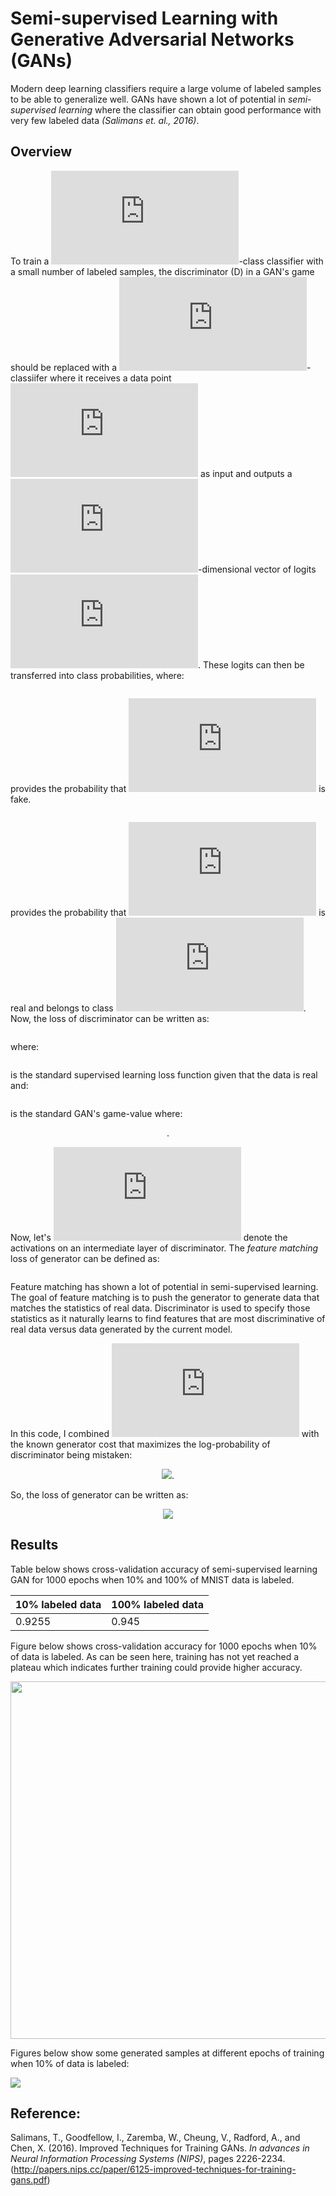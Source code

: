 # Semi-supervised Learning with Generative Adversarial Networks (GANs)

Modern deep learning classifiers require a large volume of labeled
samples to be able to generalize well. GANs have shown a lot of
potential in *semi-supervised learning* where the classifier can obtain
good performance with very few labeled data *(Salimans et. al., 2016)*.

## Overview

To train a ![](http://latex.codecogs.com/gif.latex?k)-class classifier with a small number of labeled samples,
the discriminator (D) in a GAN's game should be replaced with a
![](http://latex.codecogs.com/gif.latex?%28k&plus;1%29)-classiifer where it receives a data point ![](http://latex.codecogs.com/gif.latex?x) as input and
outputs a ![](http://latex.codecogs.com/gif.latex?%28k&plus;1%29)-dimensional vector of
logits ![](http://latex.codecogs.com/gif.latex?%24%5C%20%5Cleft%5C%7B%20l_%7B1%7D%2Cl_%7B2%7D%2C%5C%20%5Cldots%2C%5C%20l_%7Bk%7D%2C%5C%20l_%7Bk%20&plus;%201%7D%20%5Cright%5C%7D%24).
These logits can then be transferred into class probabilities, where:

<p align="center">
<img  alt="" src="http://latex.codecogs.com/gif.latex?p_%7Bmodel%7D%28y%3Dk&plus;1%7Cx%29%3D%5Cfrac%7Bexp%28l_%7Bk&plus;1%7D%29%7D%7B%5Csum_%7Bj%3D1%7D%5E%7Bk&plus;1%7D%7Bexp%28l_%7Bj%7D%29%7D%7D">
</p>

provides the probability that ![](http://latex.codecogs.com/gif.latex?x) is fake.

<p align="center">
<img  alt="" src="http://latex.codecogs.com/gif.latex?p_%7Bmodel%7D%28y%3Di%7Cx%2C%20i%3Ck&plus;1%29%3D%5Cfrac%7Bexp%28l_%7Bi%7D%29%7D%7B%5Csum_%7Bj%3D1%7D%5E%7Bk&plus;1%7D%7Bexp%28l_%7Bj%7D%29%7D%7D">
</p>

provides the probability that ![](http://latex.codecogs.com/gif.latex?x) is real and belongs to class ![](http://latex.codecogs.com/gif.latex?i). Now,
the loss of discriminator can be written as:

<p align="center">
<img  alt="" src="http://latex.codecogs.com/gif.latex?%24%24L_%7BD%7D%20%3D%20%5C%20L_%7BD_%7B%5Ctext%7Bsupervised%7D%7D%7D%20&plus;%20L_%7BD_%7B%5Ctext%7Bunsupervised%7D%7D%7D%24%24">
</p>

where:

<p align="center">
<img  alt="" src="http://latex.codecogs.com/gif.latex?%24%24L_%7BD_%7B%5Ctext%7Bsupervised%7D%7D%7D%20%3D%24%24-%20%5Cmathbb%7BE%7D_%7Bx%2C%5C%20y%5C%20%5Csim%20%5C%20p_%7B%5Ctext%7Bdata%7D%7D%7D%5Clog%5Cleft%5Clbrack%20p_%7B%5Ctext%7Bmodel%7D%7D%28y%5C%20%3D%20%5C%20i%7Cx%2C%5C%20i%20%3C%20k%20&plus;%201%29%20%5Cright%5Crbrack%24%24">
</p>

is the standard supervised learning loss function given that the data is real and:

<p align="center">
<img  alt="" src="http://latex.codecogs.com/gif.latex?%24%24L_%7BD_%7B%5Ctext%7Bunsupervised%7D%7D%7D%20%3D%20%5C%20-%20%5Cmathbb%7BE%7D_%7B%5Ctext%7Bx%5C%20%7D%20%5Csim%20%5C%20p_%7B%5Ctext%7Bdata%7D%7D%7D%5Clog%5Cleft%5Clbrack%201%20-%20%5C%20p_%7B%5Ctext%7Bmodel%7D%7D%5Cleft%28%20y%20%3D%20k%20&plus;%201%20%5Cmiddle%7C%20x%20%5Cright%29%20%5Cright%5Crbrack%20-%20%5C%20%5Cmathbb%7BE%7D_%7B%5Ctext%7Bx%5C%20%7D%20%5Csim%20%5Ctext%7B%5C%20G%7D%7D%5Clog%5Cleft%5Clbrack%20p_%7B%5Ctext%7Bmodel%7D%7D%28y%20%3D%20k%20&plus;%201%7Cx%29%20%5Cright%5Crbrack%24%24">
</p>

is the standard GAN's game-value where:

<p align="center">
<img  alt="" src="http://latex.codecogs.com/gif.latex?%24D%5Cleft%28%20x%20%5Cright%29%20%3D%20%5C%201%20-%20%5C%20p_%7B%5Ctext%7Bmodel%7D%7D%5Cleft%28%20y%20%3D%20k%20&plus;%201%20%5Cmiddle%7C%20x%20%5Cright%29%24">.
</p>

Now, let's ![](http://latex.codecogs.com/gif.latex?f%28x%29) denote the activations on an intermediate layer of
discriminator. The *feature matching* loss of generator can be defined
as:

<p align="center">
<img  alt="" src="http://latex.codecogs.com/gif.latex?%24%24L_%7BG_%7B%5Ctext%7Bfeature%5C%20matching%7D%7D%20%3D%20%5C%20%5Cleft%5C%7C%20%5Cmathbb%7BE%7D_%7B%5Ctext%7Bx%5C%20%7D%20%5Csim%20%5C%20p_%7B%5Ctext%7Bdata%7D%7D%7Df%5Cleft%28%20x%20%5Cright%29%5C%20-%20%5C%20%5Cmathbb%7BE%7D_%7B%5Ctext%7Bx%5C%20%7D%20%5Csim%20%5Ctext%7B%5C%20G%7D%7Df%5Cleft%28%20x%20%5Cright%29%20%5Cright%5C%7C_%7B2%7D%5E%7B2%7D.%7D%24%24">
</p>

Feature matching has shown a lot of potential in semi-supervised
learning. The goal of feature matching is to push the generator to
generate data that matches the statistics of real data. Discriminator is
used to specify those statistics as it naturally learns to find features
that are most discriminative of real data versus data generated by the
current model.

In this code, I combined ![](http://latex.codecogs.com/gif.latex?%24%24L_%7BG_%7B%5Ctext%7Bfeature%5C%20matching%7D%7D%7D%24%24) with the
known generator cost that maximizes the log-probability of discriminator being mistaken:

<p align="center">
  <img src="http://latex.codecogs.com/gif.latex?%24%24L_%7BG_%7Bcross%20-%20entropy%7D%7D%20%3D%20-%20%5Cmathbb%7BE%7D_%7B%5Ctext%7Bx%5C%20%7D%20%5Csim%20%5Ctext%7B%5C%20G%7D%7D%5Clog%5Cleft%5Clbrack%201%20-%20%5C%20p_%7B%5Ctext%7Bmodel%7D%7D%5Cleft%28%20y%20%3D%20k%20&plus;%201%20%5Cmiddle%7C%20x%20%5Cright%29%20%5Cright%5Crbrack%24%24">.
</p>

So, the loss of generator can be written as:

<p align="center">
  <img src="http://latex.codecogs.com/gif.latex?%24%24L_%7BG%7D%20%3D%20%5C%20%7BL_%7BG_%7B%5Ctext%7Bfeature%5C%20matching%7D%7D%7D%20&plus;%20L_%7BG_%7Bcross%20-%20entropy%7D%7D%7D_%7B%5C%20%7D.%24%24">
</p>

## Results
Table below shows cross-validation accuracy of semi-supervised
learning GAN for 1000 epochs when 10% and 100% of MNIST data is
labeled. 


| 10% labeled data           | 100% labeled data  |
|----------------------------| -------------------|
| 0.9255                     | 0.945              |


Figure below shows cross-validation accuracy for 1000 epochs when
10% of data is labeled. As can be seen here, training has not yet reached a
plateau which indicates further training could provide higher accuracy.

<p align="center">
<img width="572" alt="" src="https://user-images.githubusercontent.com/20761298/32979454-a585b54c-cca9-11e7-9b25-604e807036f9.png">
</p>

Figures below show some generated samples at different epochs of
training when 10% of data is labeled:

![](https://user-images.githubusercontent.com/20761298/32980242-e8a44854-ccb6-11e7-9408-4e64a3e307e2.png)


## Reference:

Salimans, T., Goodfellow, I., Zaremba, W., Cheung, V., Radford, A., and
Chen, X. (2016). Improved Techniques for Training GANs. *In advances in
Neural Information Processing Systems (NIPS)*, pages 2226-2234.
(<http://papers.nips.cc/paper/6125-improved-techniques-for-training-gans.pdf>)
